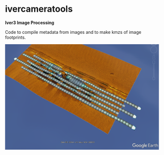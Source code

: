 # ivercameratools

**Iver3 Image Processing**

Code to compile metadata from images and to make kmzs of image footprints.

![Kmz snip](https://github.com/mlundine/IverCameraTools/blob/main/im1.PNG)